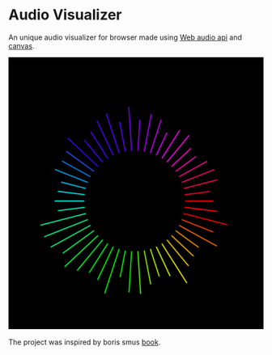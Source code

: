 # Audio Visualizer 

An unique audio visualizer for browser made using [Web audio api](https://developer.mozilla.org/en-US/docs/Web/API/Web_Audio_API) and [canvas](https://developer.mozilla.org/en-US/docs/Web/API/Canvas_API).

![alt text](./viz.png)

The project was inspired by boris smus [book]('https://github.com/borismus/webaudioapi.com').
